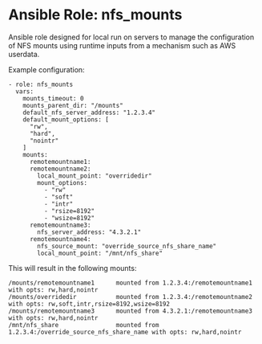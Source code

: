 # Ansible Role: nfs_mounts
Ansible role designed for local run on servers to manage the configuration of NFS mounts using runtime inputs from a mechanism such as AWS userdata.

Example configuration:
```
- role: nfs_mounts
  vars:
    mounts_timeout: 0
    mounts_parent_dir: "/mounts"
    default_nfs_server_address: "1.2.3.4"
    default_mount_options: [
      "rw",
      "hard",
      "nointr"
    ]
    mounts: 
      remotemountname1:
      remotemountname2:
        local_mount_point: "overridedir"
        mount_options: 
          - "rw"
          - "soft"
          - "intr"
          - "rsize=8192"
          - "wsize=8192"  
      remotemountname3:
        nfs_server_address: "4.3.2.1"
      remotemountname4:
        nfs_source_mount: "override_source_nfs_share_name"
        local_mount_point: "/mnt/nfs_share"
```

This will result in the following mounts:
```
/mounts/remotemountname1      mounted from 1.2.3.4:/remotemountname1 with opts: rw,hard,nointr
/mounts/overridedir           mounted from 1.2.3.4:/remotemountname2 with opts: rw,soft,intr,rsize=8192,wsize=8192
/mounts/remotemountname3      mounted from 4.3.2.1:/remotemountname3 with opts: rw,hard,nointr
/mnt/nfs_share                mounted from 1.2.3.4:/override_source_nfs_share_name with opts: rw,hard,nointr
```
